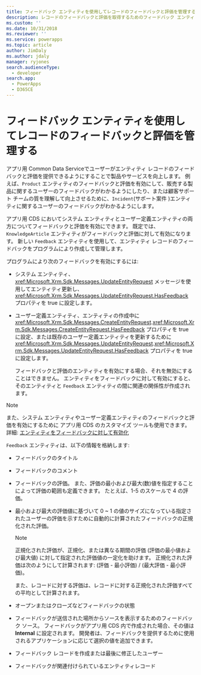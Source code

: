 ```yaml
---
title: フィードバック エンティティを使用してレコードのフィードバックと評価を管理する (アプリ用 Common Data Service) | Microsoft Docs
description: レコードのフィードバックと評価を取得するためのフィードバック エンティティについて説明します。
ms.custom: ''
ms.date: 10/31/2018
ms.reviewer: ''
ms.service: powerapps
ms.topic: article
author: JimDaly
ms.author: jdaly
manager: ryjones
search.audienceType:
  - developer
search.app:
  - PowerApps
  - D365CE
---
```

# <a name="use-the-feedback-entity-to-manage-feedback-and-ratings-for-records"></a>フィードバック エンティティを使用してレコードのフィードバックと評価を管理する

アプリ用 Common Data Serviceでユーザーがエンティティ レコードのフィードバックと評価を提供できるようにすることで製品やサービスを向上します。 例えば、`Product` エンティティのフィードバックと評価を有効にして、販売する製品に関するユーザーのフィードバックがわかるようにしたり、または顧客サポート チームの質を理解して向上させるために、`Incident`(サポート案件 )エンティティに関するユーザーのフィードバックがわかるようにします。  
  
 アプリ用 CDS においてシステム エンティティとユーザー定義エンティティの両方についてフィードバックと評価を有効にできます。 既定では、`KnowledgeArticle` エンティティがフィードバックと評価に対して有効になります。 新しい `Feedback` エンティティを使用して、エンティティ レコードのフィードバックをプログラムにより作成して管理します。  
  
 プログラムにより次のフィードバックを有効にするには:  
  
- システム エンティティ、<xref:Microsoft.Xrm.Sdk.Messages.UpdateEntityRequest> メッセージを使用してエンティティ更新し、<xref:Microsoft.Xrm.Sdk.Messages.UpdateEntityRequest.HasFeedback> プロパティを true に設定します。  
  
- ユーザー定義エンティティ、エンティティの作成中に <xref:Microsoft.Xrm.Sdk.Messages.CreateEntityRequest>.<xref:Microsoft.Xrm.Sdk.Messages.CreateEntityRequest.HasFeedback>  プロパティを true に設定、または既存のユーザー定義エンティティを更新するために<xref:Microsoft.Xrm.Sdk.Messages.UpdateEntityRequest>.<xref:Microsoft.Xrm.Sdk.Messages.UpdateEntityRequest.HasFeedback> プロパティを true に設定します。  
  
  フィードバックと評価のエンティティを有効にする場合、それを無効にすることはできません。 エンティティをフィードバックに対して有効にすると、そのエンティティと `Feedback` エンティティの間に関連の関係性が作成されます。  
  
> [!NOTE]
>  また、システム エンティティやユーザー定義エンティティのフィードバックと評価を有効にするために アプリ用 CDS のカスタマイズ ツールも使用できます。 詳細: [エンティティをフィードバックに対して有効化](http://go.microsoft.com/fwlink/p/?LinkId=785436)  
  
 `Feedback` エンティティは、以下の情報を格納します:  
  
- フィードバックのタイトル  
  
- フィードバックのコメント  
  
- フィードバックの評価。 また、評価の最小および最大(数)値を指定することによって評価の範囲も定義できます。 たとえば、1-5 のスケールで 4 の評価。  
  
- 最小および最大の評価値に基づいて 0 ~ 1 の値のサイズになっている指定されたユーザーの評価を示すために自動的に計算されたフィードバックの正規化された評価。  
  
  > [!NOTE]
  >  正規化された評価が、正規化、または異なる期間の評価 (評価の最小値および最大値) に対して指定された評価値の一定化を助けます。 正規化された評価は次のようにして計算されます: (評価 - 最小評価) / (最大評価  - 最小評価)。  
  >   
  >  また、レコードに対する評価は、レコードに対する正規化された評価すべての平均として計算されます。  
  
- オープンまたはクローズなどフィードバックの状態  
  
- フィードバックが送信された場所からソースを表示するためのフィードバック ソース。 フィードバックがアプリ用 CDS 内で作成された場合、その値は **Internal** に設定されます。 開発者は、フィードバックを提供するために使用されるアプリケーションに応じて選択の値を追加できます。  
  
- フィードバック レコードを作成または最後に修正したユーザー  
  
- フィードバックが関連付けられているエンティティレコード  
  